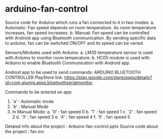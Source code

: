 # arduino-fan-control

Source code for Arduino which runs a fan connected to it in two modes:
a. Automatic: Fan speed depends on room temperature. As room temperature increases, fan speed increases.
b. Manual: Fan speed can be controlled with Android app using Bluetooth communication. By sending specific data to arduino, fan can be switched ON/OFF and its speed can be varied.

Sensors/Modules used with Arduino:
a. LM35 temperature sensor is used with Arduino to monitor room temperature.
b. HC05 module is used with Arduino to enable Bluetooth Communication with Android app.

Android app to be used to send commands: ARDUINO BLUETOOTH CONTROLLER 
PlayStore link: https://play.google.com/store/apps/details?id=com.giumig.apps.bluetoothserialmonitor

Commands to be entered on app:
1. 'a' : Automatic mode
2. 'b' : Manual Mode
3.  In Manual Mode:
a.  '0' : fan speed 0
b.  '1' : fan speed 1
c.  '2' : fan speed 2
d.  '3' : fan speed 3
e.  '4' : fan speed 4
f.  '5' : fan speed 5

Detaied info about the project : Arduino-fan-control.pptx
Source code about the project  : fan.ino
